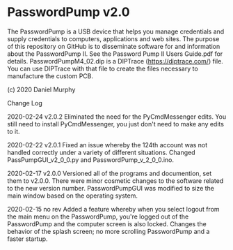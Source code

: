 # PasswordPump v2.0

The PasswordPump is a USB device that helps you manage credentials and supply credentials to computers, applications and web sites.  The purpose of this repository on GitHub is to disseminate software for and information about the PasswordPump II.  See the Password Pump II Users Guide.pdf for details.  PasswordPumpM4_02.dip is a DIPTrace (https://diptrace.com/) file.  You can use DIPTrace with that file to create the files necessary to manufacture the custom PCB.

(c) 2020 Daniel Murphy


Change Log

2020-02-24 v2.0.2 Eliminated the need for the PyCmdMessenger edits.  You still need to install PyCmdMessenger, you just don't need to make any edits to it.

2020-02-22 v2.0.1 Fixed an issue whereby the 124th account was not handled correctly under a variety of different situations.  Changed PassPumpGUI_v2_0_0.py and PasswordPump_v_2_0_0.ino.

2020-02-17 v2.0.0  Versioned all of the programs and documention, set them to v2.0.0.  There were minor cosmetic changes to the software related to the new version number.  PasswordPumpGUI was modified to size the main window based on the operating system.

2020-02-15 no rev  Added a feature whereby when you select logout from the main menu on the PasswordPump, you're logged out of the PasswordPump and the computer screen is also locked.  Changes the behavior of the splash screen; no more scrolling PasswordPump and a faster startup.
